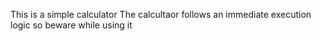 This is a simple calculator 
The calcultaor follows an immediate execution logic so beware while using it
